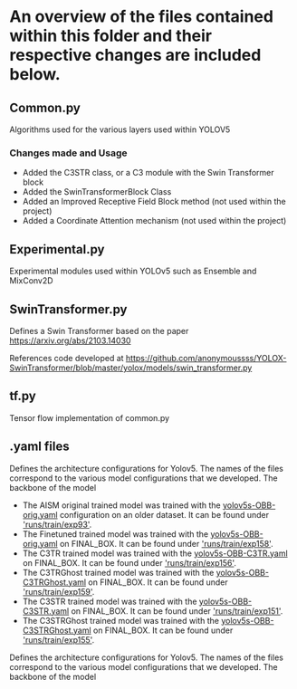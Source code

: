 # An overview of the files contained within this folder and their respective changes are included below. 


## Common.py
Algorithms used for the various layers used within YOLOV5

### Changes made and Usage
- Added the C3STR class, or a C3 module with the Swin Transformer block
- Added the SwinTransformerBlock Class
- Added an Improved Receptive Field Block method (not used within the project)
- Added a Coordinate Attention mechanism (not used within the project)


## Experimental.py
Experimental modules used within YOLOv5 such as Ensemble and MixConv2D

## SwinTransformer.py
Defines a Swin Transformer based on the paper https://arxiv.org/abs/2103.14030

References code developed at https://github.com/anonymoussss/YOLOX-SwinTransformer/blob/master/yolox/models/swin_transformer.py

## tf.py
Tensor flow implementation of common.py

## .yaml files 
Defines the architecture configurations for Yolov5. The names of the files correspond to the various model configurations that we developed. The backbone of the model 
- The AISM original trained model was trained with the [yolov5s-OBB-orig.yaml](yolov5s-OBB-orig.yaml) configuration on an older dataset. It can be found under ['runs/train/exp93'](../runs/train/exp93). 
- The Finetuned trained model was trained with the [yolov5s-OBB-orig.yaml](yolov5s-OBB-orig.yaml) on FINAL_BOX. It can be found under ['runs/train/exp158'](../runs/train/exp158).
- The C3TR trained model was trained with the [yolov5s-OBB-C3TR.yaml](yolov5s-OBB-C3TR.yaml) on FINAL_BOX. It can be found under ['runs/train/exp156'](../runs/train/exp156).
- The C3TRGhost trained model was trained with the [yolov5s-OBB-C3TRGhost.yaml](yolov5s-OBB-C3TRGhost.yaml) on FINAL_BOX. It can be found under ['runs/train/exp159'](../runs/train/exp159).
- The C3STR trained model was trained with the [yolov5s-OBB-C3STR.yaml](yolov5s-OBB-C3STR.yaml) on FINAL_BOX. It can be found under ['runs/train/exp151'](../runs/train/exp151).
- The C3STRGhost trained model was trained with the [yolov5s-OBB-C3STRGhost.yaml](yolov5s-OBB-C3STRGhost.yaml) on FINAL_BOX. It can be found under ['runs/train/exp155'](../runs/train/exp155).

Defines the architecture configurations for Yolov5. The names of the files correspond to the various model configurations that we developed. The backbone of the model 


